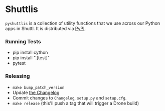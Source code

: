 # Shuttlis

`pyshuttlis` is a collection of utility functions that we use across our
Python apps in Shuttl. It is distributed via [PyPI](https://pypi.org/).

### Running Tests

- pip install cython
- pip install ".[test]"
- pytest

### Releasing

- `make bump_patch_version`
- Update [the Changelog](https://github.com/Shuttl-Tech/pyshuttlis/blob/master/Changelog.md)
- Commit changes to `Changelog`, `setup.py` and `setup.cfg`.
- `make release` (this'll push a tag that will trigger a Drone build)

